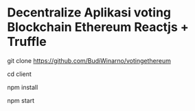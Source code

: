# Decentralize Aplikasi voting Blockchain Ethereum Reactjs + Truffle

git clone https://github.com/BudiWinarno/votingethereum

cd client

npm install

npm start
